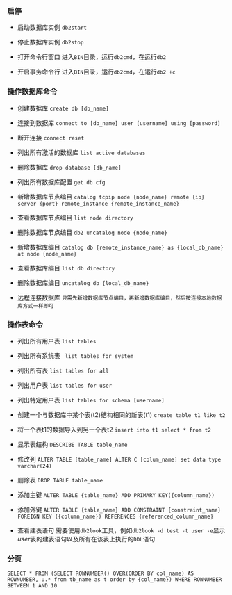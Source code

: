 ### 启停
- 启动数据库实例
 ```db2start```

- 停止数据库实例
```db2stop```

- 打开命令行窗口
进入`BIN`目录，运行`db2cmd`，在运行`db2`

- 开启事务命令行
进入`BIN`目录，运行`db2cmd`，在运行`db2 +c`

### 操作数据库命令

- 创建数据库
 `create db [db_name]`

- 连接到数据库
 `connect to [db_name] user [username] using [password]`

- 断开连接
 `connect reset`

- 列出所有激活的数据库
 `list active databases`

- 删除数据库
 `drop database [db_name]`

- 列出所有数据库配置 
 `get db cfg`

- 新增数据库节点编目
 `catalog tcpip node {node_name} remote {ip} server {port} remote_instance {remote_instance_name}`
 
- 查看数据库节点编目
 `list node directory`

- 删除数据库节点编目
 `db2 uncatalog node {node_name}`

- 新增数据库编目
 `catalog db {remote_instance_name} as {local_db_name} at node {node_name}`
 
- 查看数据库编目
`list db directory`

- 删除数据库编目
 `uncatalog db {local_db_name}`
 
- 远程连接数据库
 `只需先新增数据库节点编目，再新增数据库编目，然后按连接本地数据库方式一样即可`

### 操作表命令
- 列出所有用户表
 `list tables`

- 列出所有系统表
` list tables for system`

- 列出所有表
 `list tables for all`

- 列出用户表
`list tables for user`

- 列出特定用户表
  `list tables for schema [username]`

- 创建一个与数据库中某个表(t2)结构相同的新表(t1) 
  `create table t1 like t2`

- 将一个表t1的数据导入到另一个表t2 
 `insert into t1 select * from t2`

- 显示表结构
 `DESCRIBE TABLE table_name`

- 修改列
 `ALTER TABLE [table_name] ALTER C [colum_name] set data type varchar(24) `

- 删除表
 `DROP TABLE table_name`

- 添加主键
 `ALTER TABLE {table_name} ADD PRIMARY KEY({column_name})`

- 添加外键
 `ALTER TABLE {table_name} ADD CONSTRAINT {constraint_name} FOREIGN KEY ({column_name}) REFERENCES {referenced_column_name}`
- 查看建表语句
 需要使用`db2look`工具，例如`db2look -d test -t user -e`显示*user*表的建表语句以及所有在该表上执行的`DDL`语句

### 分页

 `SELECT * FROM (SELECT ROWNUMBER() OVER(ORDER BY col_name) AS ROWNUMBER, u.* from tb_name as t order by {col_name}) WHERE ROWNUMBER BETWEEN 1 AND 10`

